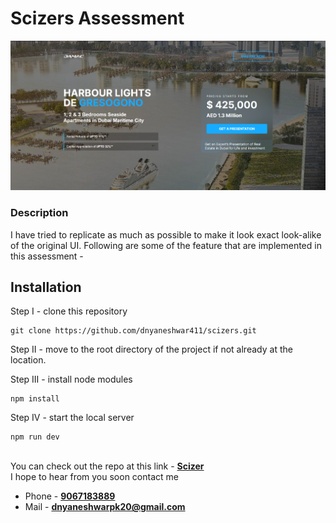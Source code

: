 # Scizers Assessment

<img src="public/UI.png"/>

### Description

I have tried to replicate as much as possible to make it look exact look-alike of the original UI. Following are some of the feature that are implemented in this assessment - 

## Installation
Step I - clone this repository
```
git clone https://github.com/dnyaneshwar411/scizers.git
```

Step II - move to the root directory of the project if not already at the location.

Step III - install node modules
```
npm install
```

Step IV - start the local server
```
npm run dev
```

<br/>
You can check out the repo at this link - <a href="https://scizers-assessment.vercel.app"><strong>Scizer</strong></a>

<br/>
I hope to hear from you soon contact me

* Phone - <a href="tel: 9067183889"><strong>9067183889</strong></a>
* Mail - <a href="mailto: dnyaneshwarpk20@gmail.com"><strong>dnyaneshwarpk20@gmail.com</strong></a>